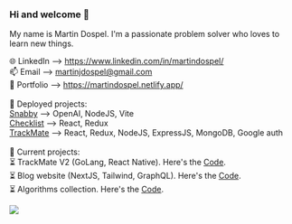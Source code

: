 <div>

### Hi and welcome 👋

My name is Martin Dospel. I'm a passionate problem solver who loves to learn new things. 

🌐 LinkedIn --> https://www.linkedin.com/in/martindospel/ <br/>
📫 Email --> martinjdospel@gmail.com <br/>
💫 Portfolio --> https://martindospel.netlify.app/ <br/>
     <br/>
     🔭 Deployed projects: <br/>
     [Snabby](https://snabby.vercel.app/) --> OpenAI, NodeJS, Vite <br/> 
     [Checklist](https://todo-app-martindospel.vercel.app/) --> React, Redux <br/>
     [TrackMate](https://track-mate.netlify.app/) --> React, Redux, NodeJS, ExpressJS, MongoDB, Google auth <br/>
     <br/>
     🌱 Current projects: <br/>
     ⏳ TrackMate V2 (GoLang, React Native). Here's the [Code](https://github.com/sayedmurtaza24/trackmatev2). <br/>
     ⏳ Blog website (NextJS, Tailwind, GraphQL). Here's the [Code](https://github.com/martindospel/Blog). <br/>
     ⏳ Algorithms collection. Here's the [Code](https://github.com/martindospel/algorithms).

<img src="https://github-readme-stats.vercel.app/api/top-langs?username=martindospel&layout=compact"/>
</div>
